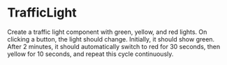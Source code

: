 # TrafficLight
Create a traffic light component with green, yellow, and red lights. On clicking a button, the light should change. Initially, it should show green. After 2 minutes, it should automatically switch to red for 30 seconds, then yellow for 10 seconds, and repeat this cycle continuously.
